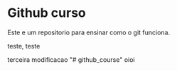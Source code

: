 # Github curso

Este e um repositorio para ensinar como o git funciona.

teste, teste

terceira modificacao
"# github_course" 
oioi